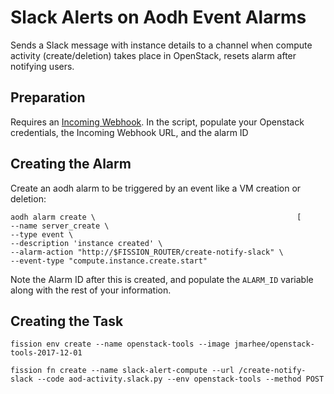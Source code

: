 Slack Alerts on Aodh Event Alarms
=

Sends a Slack message with instance details to a channel when compute activity (create/deletion) takes place in OpenStack, resets alarm after notifying users. 

<h2>Preparation</h2>

Requires an [Incoming Webhook](https://api.slack.com/incoming-webhooks). In the script, populate your Openstack credentials, the Incoming Webhook URL, and the alarm ID

<h2>Creating the Alarm</h2>

Create an aodh alarm to be triggered by an event like a VM creation or deletion:

```
aodh alarm create \                                             [
--name server_create \
--type event \
--description 'instance created' \
--alarm-action "http://$FISSION_ROUTER/create-notify-slack" \
--event-type "compute.instance.create.start"
```
Note the Alarm ID after this is created, and populate the `ALARM_ID` variable along with the rest of your information. 

<h2>Creating the Task</h2>

```
fission env create --name openstack-tools --image jmarhee/openstack-tools-2017-12-01
```
```
fission fn create --name slack-alert-compute --url /create-notify-slack --code aod-activity.slack.py --env openstack-tools --method POST
```
